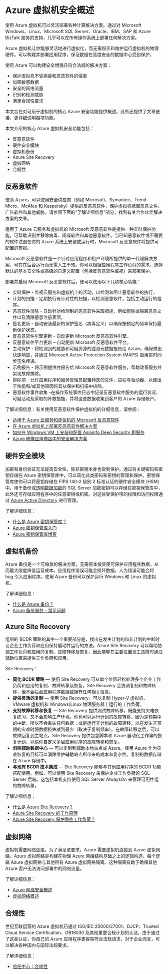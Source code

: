 <properties
   pageTitle="Azure 虚拟机安全概述 | Microsoft Azure"
   description=" 使用 Azure 虚拟机可以灵活实现虚拟化，无需购买和维护运行虚拟机的物理硬件。本文概述了可用于 Azure 虚拟机的核心 Azure 安全功能。"
   services="security"
   documentationCenter="na"
   authors="lingche"
   manager="shlan"
   editor="lingche"/>  


<tags
   ms.service="security"
   ms.devlang="na"
   ms.topic="article"
   ms.tgt_pltfrm="na"
   ms.workload="na"
   ms.date="08/16/2016"
   wacn.date="10/31/2016"
   ms.author="terrylan"/>  


# Azure 虚拟机安全概述

使用 Azure 虚拟机可以灵活部署各种计算解决方案。通过对 Microsoft Windows、Linux、Microsoft SQL Server、Oracle、IBM、SAP 和 Azure BizTalk 服务的支持，几乎可以在所有操作系统上部署任何解决方案。

Azure 虚拟机让你能够灵活地进行虚拟化，而无需购买和维护运行虚拟机的物理硬件。可以构建并部署应用程序，保证数据在高度安全的数据中心受到保护。

使用 Azure 可以构建安全增强且符合法规的解决方案：

- 保护虚拟机不受病毒和恶意软件的侵害
- 加密敏感数据
- 安全的网络流量
- 识别和检测威胁
- 满足合规性要求

本文旨在对可用于虚拟机的核心 Azure 安全功能提供概述。此外还提供了文章链接，更详细说明每项功能。

本文介绍的核心 Azure 虚拟机安全功能包括：

- 反恶意软件
- 硬件安全模块
- 虚拟机备份
- Azure Site Recovery
- 虚拟网络
- 合规性

## 反恶意软件

借助 Azure，可以使用安全供应商（例如 Microsoft、Symantec、Trend Micro、McAfee 和 Kaspersky）提供的反恶意软件，保护虚拟机抵御恶意文件、广告软件和其他威胁。请参阅下面的“了解详细信息”部分，找到有关合作伙伴解决方案的文章。

适用于 Azure 云服务和虚拟机的 Microsoft 反恶意软件是提供一种实时保护功能，可帮助识别并移除病毒、间谍软件和其他恶意软件。当已知恶意软件或不需要的软件试图在你的 Azure 系统上安装或运行时，Microsoft 反恶意软件将提供可配置的警报。

Microsoft 反恶意软件是一个针对应用程序和租户环境所提供的单一代理解决方案，可在在后台运行而无需人工干预。你可以根据应用程序工作负荷的需求，选择默认的基本安全性或高级的自定义配置（包括反恶意软件监视）来部署保护。

部署并启用 Microsoft 反恶意软件后，便可以使用以下几项核心功能：

- 实时保护 - 监视云服务和虚拟机上的活动，以检测和阻止恶意软件的执行。
- 计划的扫描 - 定期执行有针对性的扫描，以检测恶意软件，包括主动运行的程序。
- 恶意软件消除 - 自动针对检测到的恶意软件采取措施，例如删除或隔离恶意文件以及清除恶意注册表项。
- 签名更新 - 自动安装最新的保护签名（病毒定义）以确保按预定的频率保持最新保护状态。
- 反恶意软件引擎更新 - 自动更新 Microsoft 反恶意软件引擎。
- 反恶意软件平台更新 – 自动更新 Microsoft 反恶意软件平台。
- 主动保护 - 将检测到的威胁和可疑资源的遥测元数据报告给 Azure，确保做出快速响应，并通过 Microsoft Active Protection System (MAPS) 启用实时同步签名传递。
- 示例报告 - 将示例提供并报告给 Microsoft 反恶意软件服务，帮助改善服务并实现故障排除。
- 排除项 - 允许应用程序和服务管理员配置特定的文件、进程与驱动器，以便出于性能和/或其他原因将其从保护和扫描中排除。
- 恶意软件事件收集 -在操作系统事件日志中记录反恶意软件服务的运行状况、可疑活动及采取的补救措施，并将这些数据收集到客户的 Azure 存储帐户。

了解详细信息：有关使用反恶意软件保护虚拟机的详细信息，请参阅：

- [适用于 Azure 云服务和虚拟机的 Microsoft 反恶意软件](/documentation/articles/azure-security-antimalware/)
- [在 Azure 虚拟机上部署反恶意软件解决方案](https://azure.microsoft.com/blog/deploying-antimalware-solutions-on-azure-virtual-machines/)
- [如何在 Windows VM 上安装和配置 Asiainfo Deep Security 即服务](/documentation/articles/virtual-machines-windows-classic-install-trend/)
- [Azure 映像应用商店中的安全解决方案](https://market.azure.cn/List/Index?sort=Featured&filters=tag:security)

## 硬件安全模块

加密和身份验证无法提高安全性，除非密钥本身也受到保护。通过将关键密码和密钥存储在 Azure 密钥保管库中，可以简化此类密码和密钥的管理和保护。密钥保管库使你可以将密钥存储在 FIPS 140-2 级别 2 标准认证的硬件安全模块 (HSM) 中。用于备份或[透明数据加密](https://msdn.microsoft.com/zh-cn/library/bb934049.aspx)的 SQL Server 加密密钥可以存储在密钥保管库中，此外还可存储应用程序中的任意密钥或机密。对这些受保护项的权限和访问权限通过 [Azure Active Directory](/documentation/services/identity/) 进行管理。

了解详细信息：

- [什么是 Azure 密钥保管库？](/documentation/articles/key-vault-whatis/)
- [Azure 密钥保管库入门](/documentation/articles/key-vault-get-started/)
- [Azure 密钥保管库博客](https://blogs.technet.microsoft.com/kv/)

## 虚拟机备份

Azure 备份是一个可缩放的解决方案，无需资本投资便可保护应用程序数据，从而最大限度降低运营成本。应用程序错误可能会损坏数据，人为错误可能会将 bug 引入应用程序。使用 Azure 备份可以保护运行 Windows 和 Linux 的虚拟机。

了解详细信息：

- [什么是 Azure 备份？](/documentation/articles/backup-introduction-to-azure-backup/)
- [Azure 备份服务 - 常见问题](/documentation/articles/backup-azure-backup-faq/)

## Azure Site Recovery

组织的 BCDR 策略的其中一个重要部分是，找出在发生计划的和非计划的中断时让企业工作负荷和应用保持启动并运行的方法。Azure Site Recovery 可以帮助协调工作负荷和应用的复制、故障转移及恢复，因此能够在主要位置发生故障时通过辅助位置来提供工作负荷和应用。

Site Recovery：

- **简化 BCDR 策略** — 使用 Site Recovery 可从单个位置轻松处理多个企业工作负荷和应用的复制、故障转移及恢复。Site Recovery 会协调复制和故障转移，但不会拦截应用程序数据或拥有任何相关信息。
- **提供灵活的复制** — 使用 Site Recovery，可以复制 Hyper-V 虚拟机、VMware 虚拟机和 Windows/Linux 物理服务器上运行的工作负荷。
- **支持故障转移和恢复** — Site Recovery 提供测试故障转移，既能支持灾难恢复练习，又不会影响生产环境。你也可以运行计划的故障转移，因为是预期中的中断，所以不会丢失任何数据；或是运行非计划的故障转移，以在发生非预期的灾难时将数据损失减到最少（取决于复制频率）。在故障转移之后，可以故障回复到主站点。Site Recovery 提供包含脚本和 Azure 自动化工作簿的恢复计划，以供你自定义多层应用程序的故障转移和恢复。
- **消除辅助数据中心** — 可以复制到辅助本地站点或 Azure。使用 Azure 作为灾难恢复的目标可以消除维护辅助站点所带来的成本和复杂性。复制的数据存储在 Azure 存储中。
- **与现有 BCDR 技术集成** — Site Recovery 能够与其他应用程序的 BCDR 功能搭配使用。例如，可以使用 Site Recovery 来保护企业工作负荷的 SQL Server 后端。这包括本机支持使用 SQL Server AlwaysOn 来管理可用性组的故障转移。

了解详细信息：

- [什么是 Azure Site Recovery？](/documentation/articles/site-recovery-overview/)
- [Azure Site Recovery 的工作原理](/documentation/articles/site-recovery-components/)
- [Azure Site Recovery 保护哪些工作负荷？](/documentation/articles/site-recovery-workload/)

## 虚拟网络

虚拟机需要网络连接。为了满足该要求，Azure 需要虚拟机连接到 Azure 虚拟网络。Azure 虚拟网络是构建在物理 Azure 网络结构基础之上的逻辑构造。每个逻辑 Azure 虚拟网络与其他所有 Azure 虚拟网络隔离。这种隔离有助于确保其他 Azure 客户无法访问部署中的网络流量。

了解详细信息：

- [Azure 网络安全概述](/documentation/articles/security-network-overview/)
- [虚拟网络概述](/documentation/articles/virtual-networks-overview/)


## 合规性

世纪互联运营的 Azure 虚拟机已通过 ISO/IEC 20000/27001、DJCP、Trusted Cloud Service Certification、GB18030 及其他重要合规计划的认证。由于通过了这些认证，你自己的 Azure 应用程序更容易符合法规请求，对于企业而言，可以解决各种国内与国际法规要求。

了解详细信息：

- [信任中心：合规性](https://www.trustcenter.cn/zh-cn/compliance/default.html)

<!---HONumber=Mooncake_1024_2016-->